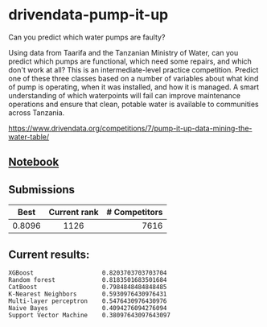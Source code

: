 # drivendata-pump-it-up
Can you predict which water pumps are faulty?

Using data from Taarifa and the Tanzanian Ministry of Water, can you predict which pumps are functional, which need some repairs, and which don't work at all? This is an intermediate-level practice competition. Predict one of these three classes based on a number of variables about what kind of pump is operating, when it was installed, and how it is managed. A smart understanding of which waterpoints will fail can improve maintenance operations and ensure that clean, potable water is available to communities across Tanzania.

https://www.drivendata.org/competitions/7/pump-it-up-data-mining-the-water-table/

## [Notebook](https://github.com/EvilKhaosKat/drivendata-pump-it-up/blob/master/notebooks/notebook.ipynb)

## Submissions

| Best        | Current rank  | # Competitors  |
| ----------- |:-------------:| --------------:|
| 0.8096      | 1126          | 7616           |

## Current results:
```
XGBoost                   0.8203703703703704
Random forest             0.8183501683501684
CatBoost                  0.7984848484848485
K-Nearest Neighbors       0.5930976430976431
Multi-layer perceptron    0.5476430976430976
Naive Bayes               0.4094276094276094
Support Vector Machine    0.38097643097643097
```
